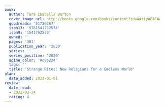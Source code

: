 ```yaml
---
book:
  author: Tara Isabella Burton
  cover_image_url: http://books.google.com/books/content?id=AAtiyAEACAAJ&printsec=frontcover&img=1&zoom=1&source=gbs_api
  goodreads: '51720367'
  isbn13: '9781541762534'
  isbn9: '1541762533'
  owned: ''
  pages: '301'
  publication_year: '2020'
  series: ''
  series_position: '2020'
  spine_color: '#c8a224'
  tags: ''
  title: 'Strange Rites: New Religions for a Godless World'
plan:
  date_added: 2023-01-01
review:
  date_read:
  - 2022-03-24
  rating: 4
---
```

